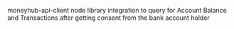 moneyhub-api-client node library integration to query for Account Balance and Transactions after getting consent from the bank account holder
